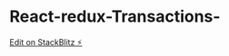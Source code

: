 # React-redux-Transactions-

[Edit on StackBlitz ⚡️](https://stackblitz.com/edit/stackblitz-starters-rteat6)